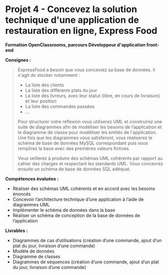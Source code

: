 # Projet 4 - Concevez la solution technique d'une application de restauration en ligne, Express Food
**Formation OpenClassrooms, parcours Développeur d'application front-end**

**Consignes :**

> ExpressFood a besoin que vous conceviez sa base de données. Il s'agit
> de stocker notamment :
> 
> -   La liste des clients
> -   La liste des différents plats du jour
> -   La liste des livreurs, avec leur statut (libre, en cours de livraison) et leur position
> -   La liste des commandes passées
> -   ...
> 
> Pour structurer votre réflexion vous utiliserez UML et construirez une
> suite de diagrammes afin de modéliser les besoins de l’application et
> le diagramme de classe pour modéliser les entités de l'application.
> Une fois que les diagrammes vous satisferont, vous réaliserez le
> schéma de base de données MySQL correspondant puis vous remplirez la
> base avec des premières valeurs fictives.
> 
> Vous veillerez à produire des schémas UML cohérents par rapport au
> cahier des charges et respectant les standards UML. Vous concevrez
> ensuite un schéma de base de données SQL adéquat.

**Compétences évaluées :**
-   Réaliser des schémas UML cohérents et en accord avec les besoins énoncés
-   Concevoir l’architecture technique d’une application à l’aide de diagrammes UML
-   Implémenter le schéma de données dans la base
-   Réaliser un schéma de conception de la base de données de l’application

**Livrables :**
 -   Diagrammes de cas d’utilisations (création d’une commande, ajout d’un plat du jour, livraison d’une commande)
-   Modèle de données
-   Diagramme de classes
-   Diagrammes de séquences (création d’une commande, ajout d’un plat du jour, livraison d’une commande)
